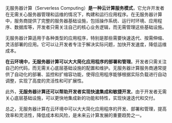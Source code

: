 无服务器计算（Serverless Computing）**是一种云计算服务模式**，它允许开发者在无需关心服务器管理和运维的情况下，构建和运行应用程序。在无服务器计算中，服务商提供了完整的服务器基础设施，包括操作系统、运行时环境、应用程序、数据库等，开发者只需关注自己的核心业务逻辑，而无需管理这些基础设施。

无服务器计算适用于各种类型的应用程序，特别是那些需要快速迭代、按需伸缩、灵活部署的应用。它可以让开发者专注于解决实际问题，加快开发速度，降低运维成本。

**在云环境中，无服务器计算可以大大简化应用程序的部署和管理**。开发者只需关注自己的代码，而无需关心底层基础设施的配置和维护。无服务器计算服务商通常提供了自动化的部署、监控和扩缩容功能，使得应用程序能够根据实际负载进行自动调整，实现了高度的灵活性和可扩展性。

此外，**无服务器计算还可以帮助开发者实现快速集成和敏捷开发**。由于开发者无需关心底层基础设施，可以更快地集成新的功能和特性，实现快速迭代和交付。

总之，无服务器计算在云环境中可以大大简化应用程序的开发、部署和管理，提高效率和灵活性，降低成本和风险，是未来云计算发展的重要趋势之一。
